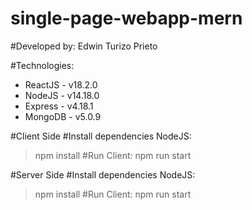 # single-page-webapp-mern

#Developed by: Edwin Turizo Prieto

#Technologies:
* ReactJS - v18.2.0
* NodeJS - v14.18.0
* Express - v4.18.1
* MongoDB - v5.0.9


#Client Side
#Install dependencies NodeJS:
> npm install
#Run Client:
> npm run start

#Server Side
#Install dependencies NodeJS:
> npm install
#Run Client:
> npm run start
